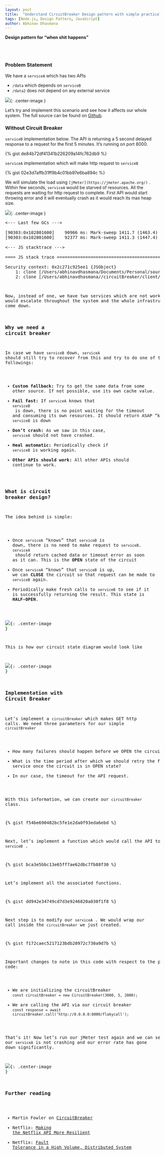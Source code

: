 ```yaml
---
layout: post
title:  "Understand CircuitBreaker Design pattern with simple practical example"
tags: [Node.js, Design Pattern, JavaScript]
author: Abhinav Dhasmana
---
```


**Design pattern for “when shit happens”**

<br />
<br />

### Problem Statement

We have a `serviceA` which has two APIs

*   `/data` which depends on `serviceB`
*   `/data2` does not depend on any external service

![](/images/blog/circuit-breaker/1.png){: .center-image }

Let’s try and implement this scenario and see how it affects our whole system. The full source can be found on [Github](https://github.com/abhinavdhasmana/circuitBreaker).

### Without Circuit Breaker

`serviceB` implementation below. The API is returning a 5 second delayed response to a request for the first 5 minutes. It’s running on port 8000.

{% gist de84b72df41341b226209a14fc762db9 %}

`serviceA` implementation which will make http request to `serviceB`

{% gist 02e3d7affb31ff9b4c01bb97e6ba894c %}

We will simulate the load using `[jMeter](https://jmeter.apache.org/)` . Within few seconds, `serviceA` would be starved of resources. All the requests are waiting for http request to complete. First API would start throwing error and it will eventually crash as it would reach its max heap size.

![](/images/blog/circuit-breaker/2.png){: .center-image }

<pre name="6cbd" id="6cbd" class="graf graf--pre graf-after--figure"><--- Last few GCs --->

[90303:0x102801600]    90966 ms: Mark-sweep 1411.7 (1463.4) -> 1411.3 (1447.4) MB, 1388.3 / 0.0 ms  (+ 0.0 ms in 0 steps since start of marking, biggest step 0.0 ms, walltime since start of marking 1388 ms) last resort GC in old space requested
[90303:0x102801600]    92377 ms: Mark-sweep 1411.3 (1447.4) -> 1411.7 (1447.4) MB, 1410.9 / 0.0 ms  last resort GC in old space requested

<--- JS stacktrace --->

==== JS stack trace =========================================

Security context: 0x2c271c925ee1 {JSObject}
    1: clone [/Users/abhinavdhasmana/Documents/Personal/sourcecode/circuitBreaker/client/node_modules/hoek/lib/index.js:~20] [pc=0x10ea64e3ebcb](this=0x2c2775156bd9 <Object map = 0x2c276089fe19>,obj=0x2c277be1e761 {WritableState map = 0x2c27608b1329>,seen=0x2c2791b76f41 <Map map = 0x2c272c2848d9>)
    2: clone [/Users/abhinavdhasmana//circuitBreaker/client/node_modul...
</pre>

Now, instead of one, we have two services which are not working. This would escalate throughout the system and the whole infrastructure will come down.

### Why we need a circuit breaker

In case we have `serviceB` down, `serviceA` should still try to recover from this and try to do one of the followings:

*   **Custom fallback:** Try to get the same data from some other source. If not possible, use its own cache value.
*   **Fail fast:** If `serviceA` knows that `serviceB` is down, there is no point waiting for the timeout and consuming its own resources. It should return ASAP “knowing” that `serviceB` is down
*   **Don’t crash:** As we saw in this case, `serviceA` should not have crashed.
*   **Heal automatic:** Periodically check if `serviceB` is working again.
*   **Other APIs should work:** All other APIs should continue to work.

### What is circuit breaker design?

The idea behind is simple:

*   Once `serviceA` “knows” that `serviceB` is down, there is no need to make request to `serviceB`. `serviceA` should return cached data or timeout error as soon as it can. This is the **OPEN** state of the circuit
*   Once `serviceA` “knows” that `serviceB` is up, we can **CLOSE** the circuit so that request can be made to `serviceB` again.
*   Periodically make fresh calls to `serviceB` to see if it is successfully returning the result. This state is **HALF-OPEN**.

![](/images/blog/circuit-breaker/3.png){: .center-image }

This is how our circuit state diagram would look like

![](/images/blog/circuit-breaker/4.png){: .center-image }

### Implementation with Circuit Breaker

Let’s implement a `circuitBreaker` which makes GET http calls. We need three parameters for our simple `circuitBreaker`

*   How many failures should happen before we OPEN the circuit.
*   What is the time period after which we should retry the failed service once the circuit is in OPEN state?
*   In our case, the timeout for the API request.

With this information, we can create our `circuitBreaker` class.

{% gist f54be690482bc5fe1e2da0f93eda6ebd %}

Next, let’s implement a function which would call the API to `serviceB` .

{% gist bca3e5bbc13e65ff7ae62dbc7fb88f30 %}

Let’s implement all the associated functions.

{% gist dd942e34749cd7d3e9246820a030f1f8 %}

Next step is to modify our `serviceA` . We would wrap our call inside the `circuitBreaker` we just created.

{% gist f172caec5217123bdb20972c730a9d7b %}

Important changes to note in this code with respect to the previous code:

*   We are initializing the circuitBreaker `const circuitBreaker = new CircuitBreaker(3000, 5, 2000);`
*   We are calling the API via our circuit breaker `const response = await circuitBreaker.call(‘http://0.0.0.0:8000/flakycall');`

That’s it! Now let’s run our jMeter test again and we can see that our `serviceA` is not crashing and our error rate has gone down significantly.

![](/images/blog/circuit-breaker/5.png){: .center-image }

### Further reading

*   Martin Fowler on [CircuitBreaker](https://martinfowler.com/bliki/CircuitBreaker.html)
*   Netflix: [Making the Netflix API More Resilient](https://medium.com/netflix-techblog/making-the-netflix-api-more-resilient-a8ec62159c2d)
*   Netflix: [Fault Tolerance in a High Volume, Distributed System](https://medium.com/netflix-techblog/fault-tolerance-in-a-high-volume-distributed-system-91ab4faae74a)